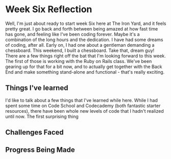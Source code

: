 # Week Six Reflection

Well, I'm just about ready to start week Six here at The Iron Yard, and it feels pretty great. I go back and forth between being amazed at how fast time has gone, and feeling like I've been coding forever. Maybe it's a combination of the long hours and the dedication. I have had some dreams of coding, after all. Early on, I had one about a gentleman demanding a chessboard. This weekend, I built a chessboard. Take that, dream guy! There are a few things right off the bat that I'm looking forward to this week. The first of those is working with the Ruby on Rails class. We've been gearing up for that for a bit now, and to actually get together with the Back End and make something stand-alone and functional - that's really exciting.


## Things I've learned

I'd like to talk about a few things that I've learned while here. While I had spent some time on Code School and Codecademy (both fantastic starter resources), there have been whole new levels of code that I hadn't realized until now. The first surprising thing 

## Challenges Faced

## Progress Being Made
